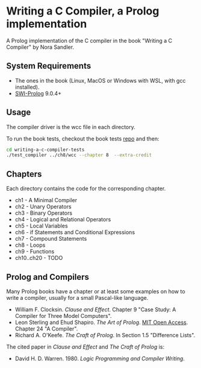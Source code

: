 # Writing a C Compiler, a Prolog implementation

A Prolog implementation of the C compiler in the book "Writing a C Compiler" by Nora Sandler.

## System Requirements

* The ones in the book (Linux, MacOS or Windows with WSL, with gcc installed).
* [SWI-Prolog](https://www.swi-prolog.org/) 9.0.4+

## Usage

The compiler driver is the wcc file in each directory.

To run the book tests, checkout the book tests [repo](https://github.com/nlsandler/writing-a-c-compiler-tests) and then:

```bash
cd writing-a-c-compiler-tests
./test_compiler ../ch8/wcc --chapter 8  --extra-credit
```

## Chapters

Each directory contains the code for the corresponding chapter.

* ch1 - A Minimal Compiler
* ch2 - Unary Operators
* ch3 - Binary Operators
* ch4 - Logical and Relational Operators
* ch5 - Local Variables
* ch6 - if Statements and Conditional Expressions
* ch7 - Compound Statements
* ch8 - Loops
* ch9 - Functions
* ch10..ch20 - TODO

## Prolog and Compilers

Many Prolog books have a chapter or at least some examples on how to write a compiler,
usually for a small Pascal-like language.

* William F. Clocksin. *Clause and Effect*.
  Chapter 9 "Case Study: A Compiler for Three Model Computers".
* Leon Sterling and Ehud Shapiro. *The Art of Prolog*. [MIT Open Access](https://mitpress.mit.edu/9780262691635/the-art-of-prolog/).  
  Chapter 24 "A Compiler".
* Richard A. O'Keefe. *The Craft of Prolog*.
  In Section 1.5 "Difference Lists".

The cited paper in *Clause and Effect* and *The Craft of Prolog* is:

* David H. D. Warren. 1980. *Logic Programming and Compiler Writing*.
